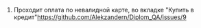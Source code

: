 1. Проходит оплата по невалидной карте, во вкладке "Купить в кредит"https://github.com/Alekzandern/Diplom_QA/issues/9
